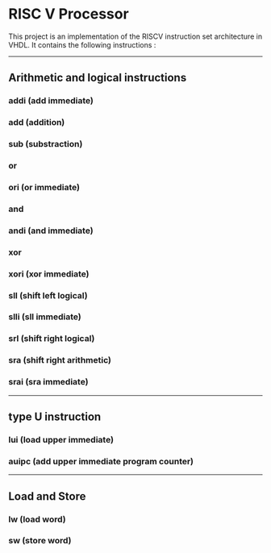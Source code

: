 # RISC V Processor

This project is an implementation of the RISCV instruction set architecture in VHDL. 
It contains the following instructions : 

----------------------------------------------------------------------------------------
## Arithmetic and logical instructions


### addi  (add immediate)


### add   (addition)


### sub   (substraction)


### or   


### ori   (or immediate)


### and   


### andi  (and immediate) 


### xor   


### xori  (xor immediate)


### sll   (shift left logical)


### slli  (sll immediate)


### srl   (shift right logical)


### sra   (shift right arithmetic)


### srai  (sra immediate)


---------------------------------------------------------------------------------------
## type U instruction 


### lui   (load upper immediate)


### auipc (add upper immediate program counter)


-----------------------------------------------------------------------------------
## Load and Store 


### lw    (load word)


### sw    (store word)

















